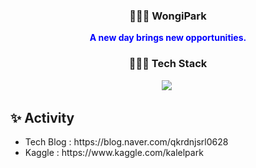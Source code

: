 <h3  align="center">👩🏻‍💻 WongiPark</h3>
  
<p style="color:blue;" align = "center"> <strong>A new day brings new opportunities.</strong> </p>
  <h3 align="center">🧑🏼‍💻 Tech Stack</h3>
<div align="center">
  <img src="https://img.shields.io/badge/Python-3776AB?style=for-the-badge&logo=Python&logoColor=white"/></a>&nbsp 
</div>
  <h2> ✨
Activity</h2>
  <ul>
    <li>
      <span>Tech Blog : https://blog.naver.com/qkrdnjsrl0628</span>
    </li>
    <li>
      <span>Kaggle : https://www.kaggle.com/kalelpark</span>
    </li>    
  </ul>
</div>
<!-- <div>
<---  <h2> 🌟 
Achievement</h2>
  <ul>
    <li>
      <span>2021.12.24 Achievement Kaggle Notebook Expert</span>
    </li>
    <li>
      <span>2021.12.03 오산시 빅데이터 분석 공모전 수상(3등) 🥉</span>
    </li>    
  </ul>
</div> <--- -->
